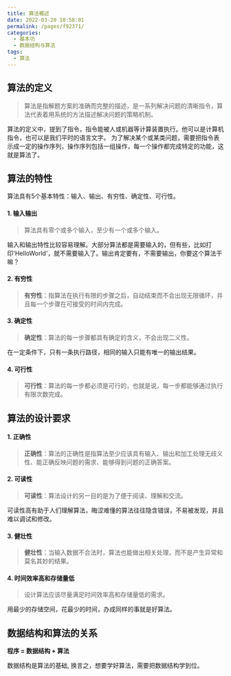 ```yaml
---
title: 算法概述
date: 2022-03-20 10:58:01
permalink: /pages/f92371/
categories:
  - 基本功
  - 数据结构与算法
tags:
  - 算法
---
```

## 算法的定义
> 算法是指解题方案的准确而完整的描述，是一系列解决问题的清晰指令，算法代表着用系统的方法描述解决问题的策略机制。

算法的定义中，提到了指令，指令能被人或机器等计算装置执行。他可以是计算机指令，也可以是我们平时的语言文字。
为了解决某个或某类问题，需要把指令表示成一定的操作序列，操作序列包括一组操作，每一个操作都完成特定的功能，这就是算法了。

## 算法的特性
算法具有5个基本特性：输入、输出、有穷性、确定性、可行性。
#### 1. 输入输出
> 算法具有零个或多个输入，至少有一个或多个输入。

输入和输出特性比较容易理解。大部分算法都是需要输入的，但有些，比如打印'HelloWorld'，就不需要输入了。输出肯定要有，不需要输出，你要这个算法干嘛？

#### 2. 有穷性
> **有穷性**：指算法在执行有限的步骤之后，自动结束而不会出现无限循环，并且每一个步骤在可接受的时间内完成。

#### 3. 确定性
> **确定性**：算法的每一步骤都具有确定的含义，不会出现二义性。

在一定条件下，只有一条执行路径，相同的输入只能有唯一的输出结果。

#### 4. 可行性
> **可行性**：算法的每一步都必须是可行的，也就是说，每一步都能够通过执行有限次数完成。

## 算法的设计要求
#### 1. 正确性
> **正确性**：算法的正确性是指算法至少应该具有输入、输出和加工处理无歧义性、能正确反映问题的需求、能够得到问题的正确答案。

#### 2. 可读性
> **可读性**：算法设计的另一目的是为了便于阅读、理解和交流。

可读性高有助于人们理解算法，晦涩难懂的算法往往隐含错误，不易被发现，并且难以调试和修改。

#### 3. 健壮性
> **健壮性**：当输入数据不合法时，算法也能做出相关处理，而不是产生异常和莫名其妙的结果。

#### 4. 时间效率高和存储量低
> 设计算法应该尽量满足时间效率高和存储量低的需求。

用最少的存储空间，花最少的时间，办成同样的事就是好算法。

## 数据结构和算法的关系

**程序 = 数据结构 + 算法**

数据结构是算法的基础, 换言之，想要学好算法，需要把数据结构学到位。